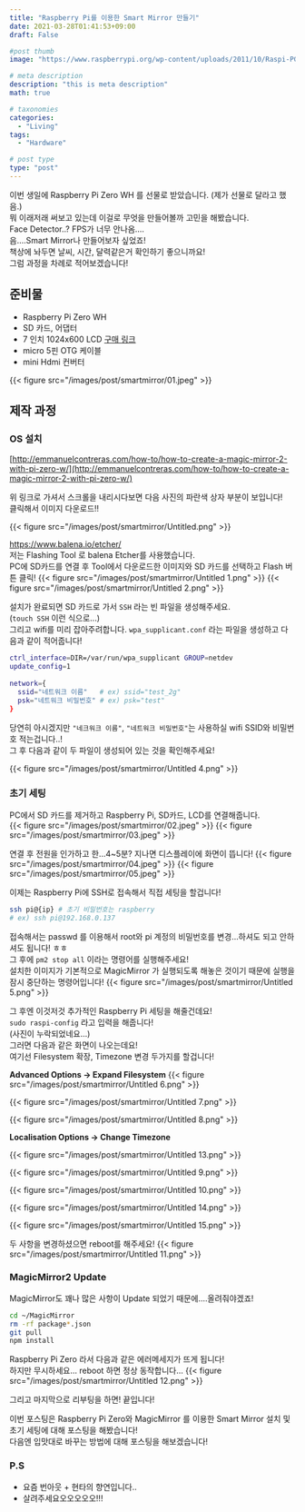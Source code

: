 ```yaml
---
title: "Raspberry Pi를 이용한 Smart Mirror 만들기"
date: 2021-03-28T01:41:53+09:00
draft: False

#post thumb
image: "https://www.raspberrypi.org/wp-content/uploads/2011/10/Raspi-PGB001.png"

# meta description
description: "this is meta description"
math: true

# taxonomies
categories:
  - "Living"
tags:
  - "Hardware"

# post type
type: "post"
---
```


이번 생일에 Raspberry Pi Zero WH 를 선물로 받았습니다. (제가 선물로 달라고 했음.)  
뭐 이래저래 써보고 있는데 이걸로 무엇을 만들어볼까 고민을 해봤습니다.  
Face Detector..? FPS가 너무 안나옴....  
음....Smart Mirror나 만들어보자 싶었죠!  
책상에 놔두면 날씨, 시간, 달력같은거 확인하기 좋으니까요!  
그럼 과정을 차례로 적어보겠습니다!  

## 준비물
- Raspberry Pi Zero WH
- SD 카드, 어댑터
- 7 인치 1024x600 LCD [구매 링크](https://ko.aliexpress.com/item/1005001709776554.html?spm=a2g0s.9042311.0.0.71ef4c4dKcphsI)
- micro 5핀 OTG 케이블
- mini Hdmi 컨버터

{{< figure src="/images/post/smartmirror/01.jpeg" >}}

## 제작 과정

### OS 설치

[http://emmanuelcontreras.com/how-to/how-to-create-a-magic-mirror-2-with-pi-zero-w/](http://emmanuelcontreras.com/how-to/how-to-create-a-magic-mirror-2-with-pi-zero-w/)

위 링크로 가셔서 스크롤을 내리시다보면 다음 사진의 파란색 상자 부분이 보입니다!  
클릭해서 이미지 다운로드!!

{{< figure src="/images/post/smartmirror/Untitled.png" >}}

https://www.balena.io/etcher/  
저는 Flashing Tool 로 balena Etcher를 사용했습니다.  
PC에 SD카드를 연결 후 Tool에서 다운로드한 이미지와 SD 카드를 선택하고 Flash 버튼 클릭!
{{< figure src="/images/post/smartmirror/Untitled 1.png" >}}
{{< figure src="/images/post/smartmirror/Untitled 2.png" >}}

설치가 완료되면 SD 카드로 가서 `SSH` 라는 빈 파일을 생성해주세요.  
(`touch SSH` 이런 식으로...)  
그리고 wifi를 미리 잡아주려합니다.
`wpa_supplicant.conf` 라는 파일을 생성하고 다음과 같이 적어줍니다!  
``` bash
ctrl_interface=DIR=/var/run/wpa_supplicant GROUP=netdev
update_config=1
 
network={
  ssid="네트워크 이름"   # ex) ssid="test_2g"
  psk="네트워크 비밀번호" # ex) psk="test"
}
```
당연히 아시겠지만 `"네크워크 이름"`, `"네트워크 비밀번호"`는 사용하실 wifi SSID와 비밀번호 적는겁니다..!  
그 후 다음과 같이 두 파일이 생성되어 있는 것을 확인해주세요!

{{< figure src="/images/post/smartmirror/Untitled 4.png" >}}

### 초기 세팅
PC에서 SD 카드를 제거하고 Raspberry Pi, SD카드, LCD를 연결해줍니다.  
{{< figure src="/images/post/smartmirror/02.jpeg" >}}
{{< figure src="/images/post/smartmirror/03.jpeg" >}}

연결 후 전원을 인가하고 한...4~5분? 지나면 디스플레이에 화면이 뜹니다!
{{< figure src="/images/post/smartmirror/04.jpeg" >}}
{{< figure src="/images/post/smartmirror/05.jpeg" >}}

이제는 Raspberry Pi에 SSH로 접속해서 직접 세팅을 할겁니다!
``` bash
ssh pi@{ip} # 초기 비밀번호는 raspberry
# ex) ssh pi@192.168.0.137
```
접속해서는 passwd 를 이용해서 root와 pi 계정의 비밀번호를 변경...하셔도 되고 안하셔도 됩니다! ㅎㅎ  
그 후에 `pm2 stop all` 이라는 명령어를 실행해주세요!  
설치한 이미지가 기본적으로 MagicMirror 가 실행되도록 해놓은 것이기 때문에 실행을 잠시 중단하는 명령어입니다!
{{< figure src="/images/post/smartmirror/Untitled 5.png" >}}

그 후엔 이것저것 추가적인 Raspberry Pi 세팅을 해줄건데요!  
`sudo raspi-config` 라고 입력을 해줍니다!  
(사진이 누락되었네요...)  
그러면 다음과 같은 화면이 나오는데요!  
여기선 Filesystem 확장, Timezone 변경 두가지를 할겁니다!

**Advanced Options -> Expand Filesystem**
{{< figure src="/images/post/smartmirror/Untitled 6.png" >}}

{{< figure src="/images/post/smartmirror/Untitled 7.png" >}}

{{< figure src="/images/post/smartmirror/Untitled 8.png" >}}

**Localisation Options -> Change Timezone**  

{{< figure src="/images/post/smartmirror/Untitled 13.png" >}}

{{< figure src="/images/post/smartmirror/Untitled 9.png" >}}

{{< figure src="/images/post/smartmirror/Untitled 10.png" >}}

{{< figure src="/images/post/smartmirror/Untitled 14.png" >}}

{{< figure src="/images/post/smartmirror/Untitled 15.png" >}}

두 사항을 변경하셨으면 reboot를 해주세요!
{{< figure src="/images/post/smartmirror/Untitled 11.png" >}}

### MagicMirror2 Update

MagicMirror도 꽤나 많은 사항이 Update 되었기 때문에....올려줘야겠죠!

``` bash
cd ~/MagicMirror
rm -rf package*.json
git pull
npm install
```

Raspberry Pi Zero 라서 다음과 같은 에러메세지가 뜨게 됩니다!  
하지만 무시하세요... reboot 하면 정상 동작합니다...
{{< figure src="/images/post/smartmirror/Untitled 12.png" >}}

그리고 마지막으로 리부팅을 하면! 끝입니다!


이번 포스팅은 Raspberry Pi Zero와 MagicMirror 를 이용한 Smart Mirror 설치 및 초기 세팅에 대해 포스팅을 해봤습니다!  
다음엔 입맛대로 바꾸는 방법에 대해 포스팅을 해보겠습니다!  

### P.S
- 요즘 번아웃 + 현타의 향연입니다..
- 살려주세요오오오오오!!!